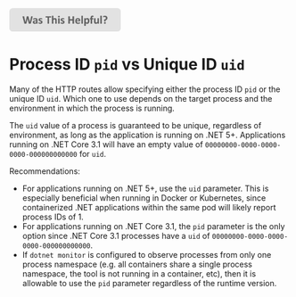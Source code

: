 
[<img src=/images/WasThisHelpful.png width="200"/>](https://www.research.net/r/DGDQWXH?src=documentation%2Fapi%2Fpidvsuid)

# Process ID `pid` vs Unique ID `uid`

Many of the HTTP routes allow specifying either the process ID `pid` or the unique ID `uid`. Which one to use depends on the target process and the environment in which the process is running.

The `uid` value of a process is guaranteed to be unique, regardless of environment, as long as the application is running on .NET 5+. Applications running on .NET Core 3.1 will have an empty value of `00000000-0000-0000-0000-000000000000` for `uid`.

Recommendations:
- For applications running on .NET 5+, use the `uid` parameter. This is especially beneficial when running in Docker or Kubernetes, since containerized .NET applications within the same pod will likely report process IDs of 1.
- For applications running on .NET Core 3.1, the `pid` parameter is the only option since .NET Core 3.1 processes have a `uid` of `00000000-0000-0000-0000-000000000000`.
- If `dotnet monitor` is configured to observe processes from only one process namespace (e.g. all containers share a single process namespace, the tool is not running in a container, etc), then it is allowable to use the `pid` parameter regardless of the runtime version.
